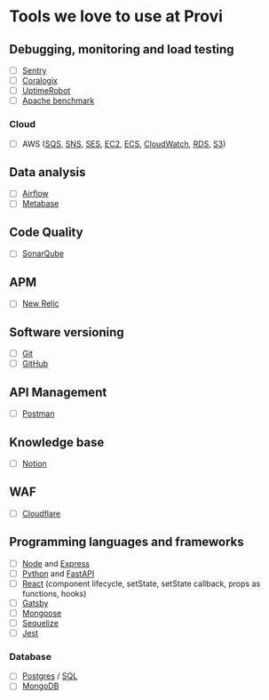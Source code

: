 # Tools we love to use at Provi

## Debugging, monitoring and load testing
- [ ] [Sentry]
- [ ] [Coralogix]
- [ ] [UptimeRobot]
- [ ] [Apache benchmark]

### Cloud
- [ ] AWS ([SQS], [SNS], [SES], [EC2], [ECS], [CloudWatch], [RDS], [S3])

## Data analysis
- [ ] [Airflow]
- [ ] [Metabase]

## Code Quality
- [ ] [SonarQube]

## APM
- [ ] [New Relic]

## Software versioning
- [ ] [Git]
- [ ] [GitHub]

## API Management
- [ ] [Postman]

## Knowledge base
- [ ] [Notion]

## WAF
- [ ] [Cloudflare]

## Programming languages and frameworks
- [ ] [Node] and [Express]
- [ ] [Python] and [FastAPI]
- [ ] [React] (component lifecycle, setState, setState callback, props as functions, hooks)
- [ ] [Gatsby]
- [ ] [Mongoose]
- [ ] [Sequelize]
- [ ] [Jest]

### Database
- [ ] [Postgres] / [SQL]
- [ ] [MongoDB]

[Sentry]: https://sentry.io/
[Cloudflare]: https://www.cloudflare.com/
[Notion]: https://www.notion.so/
[Github]: https://github.com/
[Git]: https://git-scm.com/
[New Relic]: https://newrelic.com/
[Metabase]: https://www.metabase.com/
[Airflow]: https://airflow.apache.org/
[CloudWatch]: https://aws.amazon.com/pt/cloudwatch/
[UptimeRobot]: https://uptimerobot.com/
[Coralogix]: https://coralogix.com/
[Postman]: https://www.postman.com/
[Postgres]: http://postgres.org/
[SonarQube]: https://sonarqube.com/
[Apache benchmark]: https://httpd.apache.org/docs/2.4/programs/ab.html
[SQL]: https://en.wikipedia.org/wiki/SQL
[Jest]: https://jestjs.io/
[Node]: https://nodejs.org/en/
[Python]: https://www.python.org/
[FastAPI]: https://fastapi.tiangolo.com/
[React]: https://reactjs.org/
[Gatsby]: https://www.gatsbyjs.com/
[Mongoose]: https://mongoosejs.com/
[MongoDB]: https://www.mongodb.com/
[Sequelize]: https://sequelize.org/v5/
[Express]: https://expressjs.com/
[SQS]: https://aws.amazon.com/sqs/
[SNS]: https://aws.amazon.com/sns/
[SES]: https://aws.amazon.com/ses/ 
[EC2]: https://aws.amazon.com/ec2/ 
[ECS]: https://aws.amazon.com/ecs/ 
[CloudWatch]: https://aws.amazon.com/cloudwatch/ 
[RDS]: https://aws.amazon.com/rds/ 
[S3]: https://aws.amazon.com/s3/
